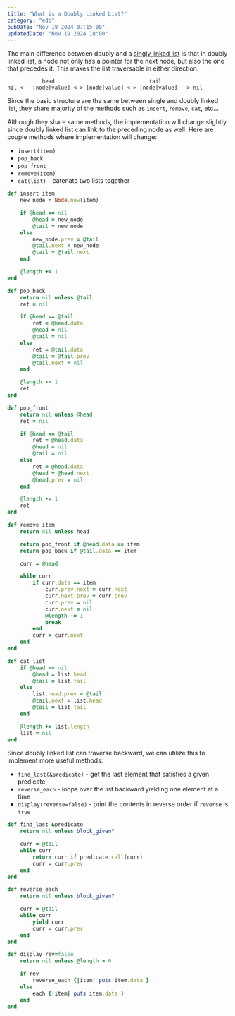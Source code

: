 ```yaml
---
title: "What is a Doubly Linked List?"
category: "edb"
pubDate: "Nov 18 2024 07:15:00"
updatedDate: "Nov 19 2024 18:00"
---
```


The main difference between doubly and a [singly linked list](/note/what-is-a-singly-linked-list) is that in doubly linked list, a node not only has a pointer for the next node, but also the one that precedes it. This makes the list traversable in either direction.

```text
           head                              tail
nil <-- [node|value] <-> [node|value] <-> [node|value] --> nil
```

Since the basic structure are the same between single and doubly linked list, they share majority of the methods such as `insert`, `remove`, `cat`, etc...

Although they share same methods, the implementation will change slightly since doubly linked list can link to the preceding node as well. Here are couple methods where implementation will change:
- `insert(item)`
- `pop_back`
- `pop_front`
- `remove(item)`
- `cat(list)` - catenate two lists together

```rb
def insert item 
    new_node = Node.new(item)

    if @head == nil 
        @head = new_node
        @tail = new_node
    else
        new_node.prev = @tail
        @tail.next = new_node
        @tail = @tail.next
    end

    @length += 1
end

def pop_back
    return nil unless @tail
    ret = nil

    if @head == @tail 
        ret = @head.data
        @head = nil
        @tail = nil
    else
        ret = @tail.data
        @tail = @tail.prev
        @tail.next = nil
    end

    @length -= 1
    ret
end

def pop_front
    return nil unless @head
    ret = nil

    if @head == @tail
        ret = @head.data
        @head = nil
        @tail = nil
    else
        ret = @head.data
        @head = @head.next
        @head.prev = nil
    end

    @length -= 1
    ret
end

def remove item
    return nil unless head

    return pop_front if @head.data == item 
    return pop_back if @tail.data == item 

    curr = @head

    while curr
        if curr.data == item 
            curr.prev.next = curr.next
            curr.next.prev = curr.prev
            curr.prev = nil
            curr.next = nil
            @length -= 1
            break
        end
        curr = curr.next
    end
end

def cat list
    if @head == nil
        @head = list.head
        @tail = list.tail
    else
        list.head.prev = @tail
        @tail.next = list.head
        @tail = list.tail
    end

    @length += list.length
    list = nil
end
```

Since doubly linked list can traverse backward, we can utilize this to implement more useful methods:
- `find_last(&predicate)` - get the last element that satisfies a given predicate
- `reverse_each` - loops over the list backward yielding one element at a time
- `display(reverse=false)` - print the contents in reverse order if `reverse` is `true`

```rb
def find_last &predicate
    return nil unless block_given?

    curr = @tail
    while curr
        return curr if predicate.call(curr)
        curr = curr.prev
    end
end

def reverse_each
    return nil unless block_given?

    curr = @tail
    while curr
        yield curr
        curr = curr.prev
    end
end

def display rev=false
    return nil unless @length > 0

    if rev
        reverse_each {|item| puts item.data }
    else
        each {|item| puts item.data }
    end
end
```